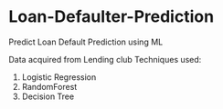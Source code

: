 # Loan-Defaulter-Prediction
Predict Loan Default Prediction using ML

Data acquired from Lending club
Techniques used:
1) Logistic Regression
2) RandomForest
3) Decision Tree
